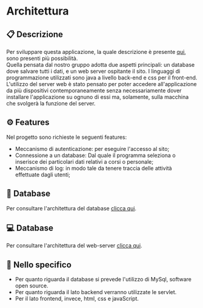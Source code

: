 # Architettura

## :clipboard: Descrizione
Per sviluppare questa applicazione, la quale descrizione è presente [qui](DescrizioneProgetto.md), sono presenti più possibilità. <br>
Quella pensata dal nostro gruppo adotta due aspetti principali: un database dove salvare tutti i dati, e un web server ospitante il sito.
I linguaggi di programmazione utilizzati sono java a livello back-end e css per il front-end. <br>
L'utilizzo del server web è stato pensato per poter accedere all'applicazione da più dispositivi contemporaneamente senza necessariamente dover installare l'applicazione su ognuno di essi ma, solamente, sulla macchina che svolgerà la funzione del server.

## :gear: Features
Nel progetto sono richieste le seguenti features:
- Meccanismo di autenticazione: per eseguire l'accesso al sito;
- Connessione a un database: Dal quale il programma seleziona o inserisce dei particolari dati relativi a corsi o personale;
- Meccanismo di log: in modo tale da tenere traccia delle attività effettuate dagli utenti;

## :book: Database
Per consultare l'architettura del database [clicca qui](Database.md).

## :computer: Database
Per consultare l'architettura del web-server [clicca qui](WebServer.md).

## :pushpin: Nello specifico
- Per quanto riguarda il database si prevede l'utilizzo di MySql, software open source.
- Per quanto riguarda il lato backend verranno utilizzate le servlet.
- Per il lato frontend, invece, html, css e javaScript.
